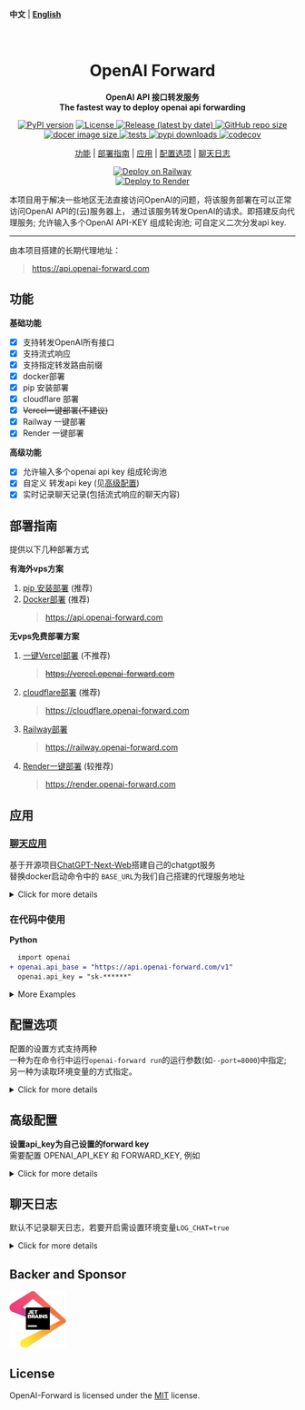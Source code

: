 **中文** | [**English**](./README_EN.md)

<h1 align="center">
    <br>
    OpenAI Forward
    <br>
</h1>
<p align="center">
    <b> OpenAI API 接口转发服务 <br/>
    The fastest way to deploy openai api forwarding </b>
</p>

<p align="center">
    <a href="https://pypi.org/project/openai-forward/"><img src="https://img.shields.io/pypi/v/openai-forward?color=brightgreen" alt="PyPI version" ></a>
    <a href="https://github.com/beidongjiedeguang/openai-forward/blob/main/LICENSE">
        <img alt="License" src="https://img.shields.io/github/license/beidongjiedeguang/openai-forward.svg?color=blue&style=flat-square">
    </a>
    <a href="https://github.com/beidongjiedeguang/openai-forward/releases">
        <img alt="Release (latest by date)" src="https://img.shields.io/github/v/release/beidongjiedeguang/openai-forward">
    </a>
    <a href="https://github.com/beidongjiedeguang/openai-forward">
        <img alt="GitHub repo size" src="https://img.shields.io/github/repo-size/beidongjiedeguang/openai-forward">
    </a>
    <a href="https://hub.docker.com/r/beidongjiedeguang/openai-forward">
        <img alt="docer image size" src="https://img.shields.io/docker/image-size/beidongjiedeguang/openai-forward?style=flat&label=docker image">
    </a>
    <a href="https://github.com/beidongjiedeguang/openai-forward/actions/workflows/ci.yml">
        <img alt="tests" src="https://img.shields.io/github/actions/workflow/status/beidongjiedeguang/openai-forward/ci.yml?label=tests">
    </a>
    <a href="https://pypistats.org/packages/openai-forward">
        <img alt="pypi downloads" src="https://img.shields.io/pypi/dm/openai_forward">
    </a>
    <a href="https://codecov.io/gh/beidongjiedeguang/openai-forward">
        <img alt="codecov" src="https://codecov.io/gh/beidongjiedeguang/openai-forward/branch/dev/graph/badge.svg">
    </a>
</p>

<div align="center">

[功能](#功能) |
[部署指南](#部署指南) |
[应用](#应用) |
[配置选项](#配置选项) |
[聊天日志](#聊天日志)

[![Deploy on Railway](https://railway.app/button.svg)](https://railway.app/template/tejCum?referralCode=U0-kXv)  
[![Deploy to Render](https://render.com/images/deploy-to-render-button.svg)](https://render.com/deploy?repo=https://github.com/beidongjiedeguang/openai-forward)

</div>

本项目用于解决一些地区无法直接访问OpenAI的问题，将该服务部署在可以正常访问OpenAI API的(云)服务器上，
通过该服务转发OpenAI的请求。即搭建反向代理服务; 允许输入多个OpenAI API-KEY 组成轮询池; 可自定义二次分发api key.

---

由本项目搭建的长期代理地址：
> https://api.openai-forward.com  

## 功能

**基础功能**

- [x] 支持转发OpenAI所有接口
- [x] 支持流式响应
- [x] 支持指定转发路由前缀
- [x] docker部署
- [x] pip 安装部署
- [x] cloudflare 部署
- [x] ~~Vercel一键部署(不建议)~~
- [x] Railway 一键部署
- [x] Render 一键部署

**高级功能**

- [x] 允许输入多个openai api key 组成轮询池
- [x] 自定义 转发api key (见[高级配置](#高级配置))
- [x] 实时记录聊天记录(包括流式响应的聊天内容)

## 部署指南

提供以下几种部署方式

**有海外vps方案**

1. [pip 安装部署](deploy.md#pip部署) (推荐)
2. [Docker部署](deploy.md#docker部署) (推荐)
   > https://api.openai-forward.com

**无vps免费部署方案**

1. [一键Vercel部署](deploy.md#vercel-一键部署) (不推荐)
   > ~~https://vercel.openai-forward.com~~
2. [cloudflare部署](deploy.md#cloudflare-部署) (推荐)
   > https://cloudflare.openai-forward.com
3. [Railway部署](deploy.md#Railway-一键部署)
   > https://railway.openai-forward.com
4. [Render一键部署](deploy.md#render-一键部署) (较推荐)
   > https://render.openai-forward.com

## 应用

### [聊天应用](https://chat.beidongjiedeguang.top)

基于开源项目[ChatGPT-Next-Web](https://github.com/Yidadaa/ChatGPT-Next-Web)搭建自己的chatgpt服务  
替换docker启动命令中的 `BASE_URL`为我们自己搭建的代理服务地址

<details markdown="1">
<summary>Click for more details</summary>  

```bash 
docker run -d \
    -p 3000:3000 \
    -e OPENAI_API_KEY="sk-******" \
    -e BASE_URL="https://api.openai-forward.com" \
    -e CODE="kunyuan" \
    yidadaa/chatgpt-next-web 
``` 

这里部署了一个，供大家轻度使用:  
https://chat.beidongjiedeguang.top , 访问密码: `kunyuan`
</details>

### 在代码中使用

**Python**

```diff
  import openai
+ openai.api_base = "https://api.openai-forward.com/v1"
  openai.api_key = "sk-******"
```

<details markdown="1">
  <summary>More Examples</summary>

**JS/TS**

```diff
  import { Configuration } from "openai";
  
  const configuration = new Configuration({
+ basePath: "https://api.openai-forward.com/v1",
  apiKey: "sk-******",
  });
```

**gpt-3.5-turbo**

```bash
curl https://api.openai-forward.com/v1/chat/completions \
  -H "Content-Type: application/json" \
  -H "Authorization: Bearer sk-******" \
  -d '{
    "model": "gpt-3.5-turbo",
    "messages": [{"role": "user", "content": "Hello!"}]
  }'
```

**Image Generation (DALL-E)**

```bash
curl --location 'https://api.openai-forward.com/v1/images/generations' \
--header 'Authorization: Bearer sk-******' \
--header 'Content-Type: application/json' \
--data '{
    "prompt": "A photo of a cat",
    "n": 1,
    "size": "512x512"
}'
```

</details>

## 配置选项

配置的设置方式支持两种  
一种为在命令行中运行`openai-forward run`的运行参数(如`--port=8000`)中指定;  
另一种为读取环境变量的方式指定。

<details markdown="1">
<summary>Click for more details</summary>  

**`openai-forward run`参数配置项**

| 配置项 | 说明                |          默认值           |
|-----------------|-------------------|:----------------------:|
| --port | 服务端口号             |          8000          |
| --workers | 工作进程数             |           1            |
| --base_url | 同 OPENAI_BASE_URL | https://api.openai.com |
| --api_key | 同 OPENAI_API_KEY  |         `None`         |
| --forward_key | 同 FORWARD_KEY     |         `None`         |
| --route_prefix | 同 ROUTE_PREFIX    |          `None`          |
| --log_chat | 同 LOG_CHAT        |        `False`         |

也可通过 `openai-forward run --help` 查看

**环境变量配置项**  
支持从运行目录下的`.env`文件中读取

| 环境变量            | 说明                                                                                                                                |           默认值            |
|-----------------|-----------------------------------------------------------------------------------------------------------------------------------|:------------------------:|
| OPENAI_BASE_URL  | 默认 openai官方 api 地址                                                                                                                |        https://api.openai.com           |
| OPENAI_API_KEY  | 默认openai api key，支持多个默认api key, 以 `sk-` 开头， 以空格分割                                                                                 |            无             |
| FORWARD_KEY     | 允许调用方使用该key代替openai api key，支持多个forward key, 以空格分割; 如果设置了OPENAI_API_KEY，而没有设置FORWARD_KEY, 则客户端调用时无需提供密钥, 此时出于安全考虑不建议FORWARD_KEY置空 |            无             |
| ROUTE_PREFIX    | 路由前缀                                                                                                                              |            无             |
| LOG_CHAT        | 是否记录聊天内容                                                                                                                          |         `false`          |

</details>

## 高级配置

**设置api_key为自己设置的forward key**  
需要配置 OPENAI_API_KEY 和 FORWARD_KEY, 例如
<details markdown="1">
  <summary>Click for more details</summary>

```bash
OPENAI_API_KEY=sk-*******
FORWARD_KEY=fk-****** # 这里fk-token由我们自己定义
```

这里我们配置了FORWARD_KEY为`fk-******`, 那么后面客户端在调用时只需设置OPENAI_API_KEY为我们自定义的`fk-******` 即可。  
这样的好处是在使用一些需要输入OPENAI_API_KEY的第三方应用时，我们可以使用`fk-******`搭配代理服务使用（如下面的例子）
而无需担心OPENAI_API_KEY被泄露。  
并且可以对外分发`fk-******`

**用例:**

```bash
curl https://api.openai-forward.com/v1/chat/completions \
  -H "Content-Type: application/json" \
  -H "Authorization: Bearer fk-******" \
  -d '{
    "model": "gpt-3.5-turbo",
    "messages": [{"role": "user", "content": "Hello!"}]
  }'
```

**Python**

```diff
  import openai
+ openai.api_base = "https://api.openai-forward.com/v1"
- openai.api_key = "sk-******"
+ openai.api_key = "fk-******"
```

**Web application**

```bash 
docker run -d \
    -p 3000:3000 \
    -e OPENAI_API_KEY="fk-******" \
    -e BASE_URL="https://api.openai-forward.com" \
    -e CODE="<your password>" \
    yidadaa/chatgpt-next-web 
``` 

</details>

## 聊天日志

默认不记录聊天日志，若要开启需设置环境变量`LOG_CHAT=true`
<details markdown="1">
  <summary>Click for more details</summary>

保存路径在当前目录下的`Log/chat.log`路径中。  
记录格式为

```text
{'messages': [{'user': 'hi'}], 'model': 'gpt-3.5-turbo', 'forwarded-for': '', 'uid': '467a17ec-bf39-4b65-9ebd-e722b3bdd5c3'}
{'assistant': 'Hello! How can I assist you today?', 'uid': '467a17ec-bf39-4b65-9ebd-e722b3bdd5c3'}
{'messages': [{'user': 'Hello!'}], 'model': 'gpt-3.5-turbo', 'forwarded-for': '', 'uid': 'f844d156-e747-4887-aef8-e40d977b5ee7'}
{'assistant': 'Hi there! How can I assist you today?', 'uid': 'f844d156-e747-4887-aef8-e40d977b5ee7'}
```

转换为`json`格式：

```bash
openai-forward convert
```

得到`chat.json`：

```json
[
    {
        "forwarded-for": "",
        "model": "gpt-3.5-turbo",
        "messages": [
            {
                "user": "hi"
            }
        ],
        "assistant": "Hello there! How can I assist you today?"
    },
    {
        "forwarded-for": "",
        "model": "gpt-3.5-turbo",
        "messages": [
            {
                "user": "Hello!"
            }
        ],
        "assistant": "Hi there! How can I assist you today?"
    }
]
```

</details>

## Backer and Sponsor

<a href="https://www.jetbrains.com/?from=beidongjiedeguang/openai-forward" target="_blank">
<img src=".github/images/jetbrains.svg" width="100px" height="100px">
</a>

## License

OpenAI-Forward is licensed under the [MIT](https://opensource.org/license/mit/) license.
